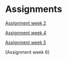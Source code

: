 # Assignments

[Assignment week 2](https://github.com/Marijekok/Assignments/blob/master/Assignment_week_2%2B(1).ipynb)

[Assignment week 4](https://github.com/Marijekok/Assignments/blob/master/Assignment_week_4%2B(1).ipynb)

[Assignment week 5](https://github.com/Marijekok/Assignments/blob/master/Assignment_week_5.ipynb)

[Assignment week 6]
